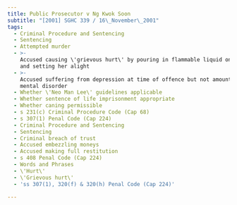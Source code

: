 ```yaml
---
title: Public Prosecutor v Ng Kwok Soon
subtitle: "[2001] SGHC 339 / 16\_November\_2001"
tags:
  - Criminal Procedure and Sentencing
  - Sentencing
  - Attempted murder
  - >-
    Accused causing \'grievous hurt\' by pouring in flammable liquid on victim
    and setting her alight
  - >-
    Accused suffering from depression at time of offence but not amounting to
    mental disorder
  - Whether \'Neo Man Lee\' guidelines applicable
  - Whether sentence of life imprisonment appropriate
  - Whether caning permissible
  - s 231(c) Criminal Procedure Code (Cap 68)
  - s 307(1) Penal Code (Cap 224)
  - Criminal Procedure and Sentencing
  - Sentencing
  - Criminal breach of trust
  - Accused embezzling moneys
  - Accused making full restitution
  - s 408 Penal Code (Cap 224)
  - Words and Phrases
  - \'Hurt\'
  - \'Grievous hurt\'
  - 'ss 307(1), 320(f) & 320(h) Penal Code (Cap 224)'

---
```


